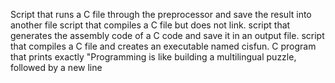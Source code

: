 Script that runs a C file through the preprocessor and save the result into another file
script that compiles a C file but does not link.
script that generates the assembly code of a C code and save it in an output file.
 script that compiles a C file and creates an executable named cisfun.
C program that prints exactly "Programming is like building a multilingual puzzle, followed by a new line
